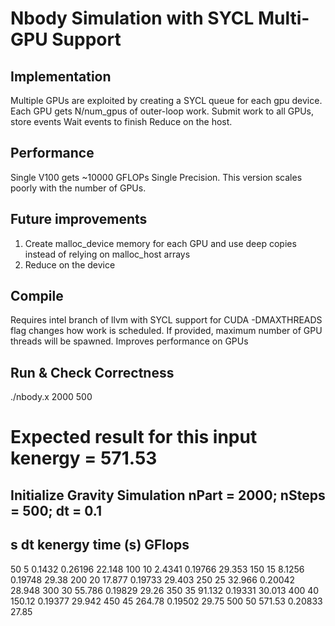# Nbody Simulation with SYCL Multi-GPU Support

## Implementation

Multiple GPUs are exploited by creating a SYCL queue for each gpu device.
Each GPU gets N/num_gpus of outer-loop work.
Submit work to all GPUs, store events
Wait events to finish
Reduce on the host.

## Performance

Single V100 gets ~10000 GFLOPs Single Precision. This version scales poorly with the number of GPUs.

## Future improvements

1. Create malloc_device memory for each GPU and use deep copies instead of relying on malloc_host arrays
2. Reduce on the device

## Compile

Requires intel branch of llvm with SYCL support for CUDA
 -DMAXTHREADS flag changes how work is scheduled. If provided, maximum number of GPU threads will be spawned. Improves performance on GPUs

## Run & Check Correctness

./nbody.x 2000 500

Expected result for this input kenergy = 571.53
===============================

Initialize Gravity Simulation
 nPart = 2000; nSteps = 500; dt = 0.1
 ------------------------------------------------

s       dt      kenergy     time (s)    GFlops
 ------------------------------------------------

 50      5       0.1432      0.26196     22.148
 100     10      2.4341      0.19766     29.353
 150     15      8.1256      0.19748     29.38
 200     20      17.877      0.19733     29.403
 250     25      32.966      0.20042     28.948
 300     30      55.786      0.19829     29.26
 350     35      91.132      0.19331     30.013
 400     40      150.12      0.19377     29.942
 450     45      264.78      0.19502     29.75
 500     50      571.53      0.20833     27.85
